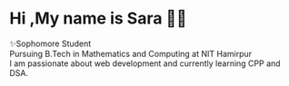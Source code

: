  # Hi ,My name is Sara 🙋‍♀️
  ✨Sophomore Student </br>
  Pursuing B.Tech in Mathematics and Computing at NIT Hamirpur</br>
 I am passionate about web development and currently learning CPP and DSA.
 


<!---
sara-1129/sara-1129 is a ✨ special ✨ repository because its `README.md` (this file) appears on your GitHub profile.
You can click the Preview link to take a look at your changes.
--->
